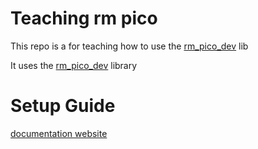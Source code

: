 # Teaching rm pico


This repo is a for teaching how to use the [rm_pico_dev](https://github.com/agmui/rm_pico_dev/tree/main) lib  


It uses the [rm_pico_dev](https://github.com/agmui/rm_pico_dev) library

# Setup Guide
[documentation website](https://agmui.github.io/rhit_docs.github.io/docs/getting_started/)
